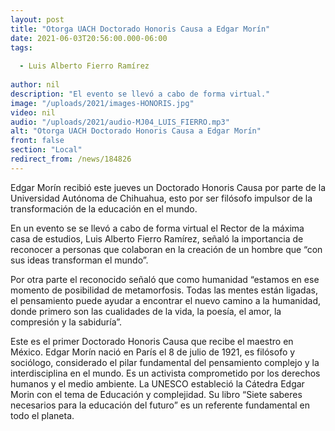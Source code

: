 ```yaml
---
layout: post
title: "Otorga UACH Doctorado Honoris Causa a Edgar Morín"
date: 2021-06-03T20:56:00.000-06:00
tags:
  
  - Luis Alberto Fierro Ramírez
  
author: nil
description: "El evento se llevó a cabo de forma virtual."
image: "/uploads/2021/images-HONORIS.jpg"
video: nil
audio: "/uploads/2021/audio-MJ04_LUIS_FIERRO.mp3"
alt: "Otorga UACH Doctorado Honoris Causa a Edgar Morín"
front: false
section: "Local"
redirect_from: /news/184826
---
```


Edgar Morín recibió este jueves un Doctorado Honoris Causa por parte de la Universidad Autónoma de Chihuahua, esto por ser filósofo impulsor de la transformación de la educación en el mundo.

En un evento se se llevó a cabo de forma virtual el Rector de la máxima casa de estudios, Luis Alberto Fierro Ramírez, señaló la importancia de reconocer a personas que colaboran en la creación de un hombre que “con sus ideas transforman el mundo”. 

Por otra parte el reconocido señaló que como humanidad “estamos en ese momento de posibilidad de metamorfosis. Todas las mentes están ligadas, el pensamiento puede ayudar a encontrar el nuevo camino a la humanidad, donde primero son las cualidades de la vida, la poesía, el amor, la compresión y la sabiduría”.

Este es el primer Doctorado Honoris Causa que recibe el maestro en México. Edgar Morín nació en París el 8 de julio de 1921, es filósofo y sociólogo, considerado el pilar fundamental del pensamiento complejo y la interdisciplina en el mundo. Es un activista comprometido por los derechos humanos y el medio ambiente. La UNESCO estableció la Cátedra Edgar Morin con el tema de Educación y complejidad.  Su libro “Siete saberes necesarios para la educación del futuro” es un referente fundamental en todo el planeta. 
